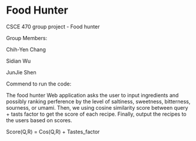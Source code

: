 Food Hunter
============

CSCE 470 group project - Food hunter

Group Members:

Chih-Yen Chang 

Sidian Wu

JunJie Shen



Commend to run the code:


The food hunter Web application asks the user to input ingredients and possibly ranking perference by the level of saltiness, sweetness, bitterness, sourness, or umami. Then, we using cosine similarity score between query + tasts factor to get the score of each recipe. Finally, output the recipes to the users based on scores.

Score(Q,R) = Cos(Q,R) + Tastes_factor
